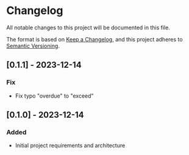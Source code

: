 # Changelog

All notable changes to this project will be documented in this file.

The format is based on [Keep a Changelog](https://keepachangelog.com/en/1.0.0/),
and this project adheres to [Semantic Versioning](https://semver.org/spec/v2.0.0.html).

## [0.1.1] - 2023-12-14

### Fix

- Fix typo "overdue" to "exceed"


## [0.1.0] - 2023-12-14

### Added

- Initial project requirements and architecture